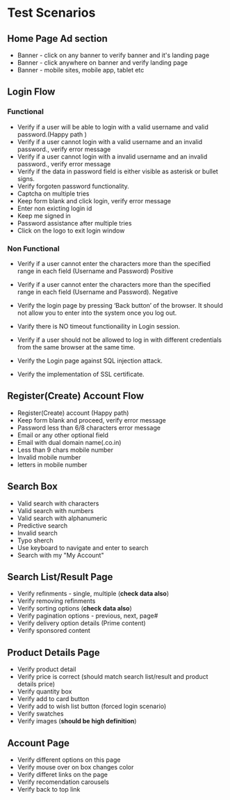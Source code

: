 # Test Scenarios

## Home Page Ad section

* Banner - click on any banner to verify banner and it's landing page
* Banner - click anywhere on banner and verify landing page
* Banner - mobile sites, mobile app, tablet etc


## Login Flow

### Functional

* Verify if a user will be able to login with a valid username and valid password.(Happy path )
* Verify if a user cannot login with a valid username and an invalid password., verify error message
* Verify if a user cannot login with a invalid username and an invalid password., verify error message
* Verify if the data in password field is either visible as asterisk or bullet signs.
* Verify forgoten password functionality.
* Captcha on multiple tries
* Keep form blank and click login, verify error message
* Enter non exicting login id
* Keep me signed in
* Password assistance after multiple tries
* Click on the logo to exit login window

### Non Functional

* Verify if a user cannot enter the characters more than the specified range in each field (Username and Password) Positive
* Verify if a user cannot enter the characters more than the specified range in each field (Username and Password). Negative
* Verify the login page by pressing ‘Back button’ of the browser. It should not allow you to enter into the system once you log out.
* Varify there is NO timeout functionaility in Login session.
* Verify if a user should not be allowed to log in with different credentials from the same browser at the same time. 


* Verify the Login page against SQL injection attack.
* Verify the implementation of SSL certificate.

## Register(Create) Account Flow 

* Register(Create) account (Happy path)
* Keep form blank and proceed, verify error message
* Password less than 6/8 characters error message
* Email or any other optional field
* Email with dual domain name(.co.in)
* Less than 9 chars mobile number
* Invalid mobile number
* letters in mobile number


## Search Box

- Valid search with characters
- Valid search with numbers
- Valid search with alphanumeric
- Predictive search
- Invalid search
- Typo sherch
- Use keyboard to navigate and enter to search
- Search with my "My Account"


## Search List/Result Page

- Verify refinments - single, multiple (**check data also**)
- Verify removing refinments
- Verify sorting options (**check data also**)
- Verify pagination options - previous, next, page#
- Verify delivery option details (Prime content)
- Verify sponsored content

## Product Details Page

- Verify product detail
- Verify price is correct (should match search list/result and product details price)
- Verify quantity box
- Verify add to card button
- Verify add to wish list button (forced login scenario)
- Verify swatches
- Verify images (**should be high definition**)

## Account Page

- Verify different options on this page
- Verify mouse over on box changes color
- Verify differet links on the page
- Verify recomendation carousels 
- Verify back to top link

